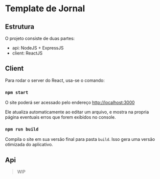 # Template de Jornal

## Estrutura

O projeto consiste de duas partes:

- api: NodeJS + ExpressJS
- client: ReactJS

## Client

Para rodar o server do React, usa-se o comando:

### `npm start`

O site poderá ser acessado pelo endereço [http://localhost:3000](http://localhost:3000)

Ele atualiza automaticamente ao editar um arquivo, e mostra na propria página eventuais erros que forem exibidos no console.

### `npm run build`

Compila o site em sua versão final para pasta `build`. Isso gera uma versão otimizada do aplicativo.

## Api

> WIP
